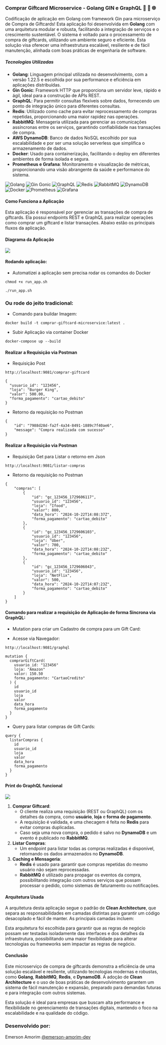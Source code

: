 ### Comprar Giftcard Microservice - Golang GIN e GraphQL 🚀 🔄 🌐

Codificação de aplicação em Golang com framework Gin para microserviço de Compra de Giftcards! Esta aplicação foi desenvolvida em **Golang** com uma arquitetura modular e robusta, facilitando a integração de serviços e o crescimento sustentável. O sistema é voltado para o processamento de compra de giftcards, utilizando um ambiente seguro e eficiente. Esta solução visa oferecer uma infraestrutura escalável, resiliente e de fácil manutenção, alinhada com boas práticas de engenharia de software.

##### Tecnologias Utilizadas
- **Golang**: Linguagem principal utilizada no desenvolvimento, com a versão 1.22.5 e escolhida por sua performance e eficiência em aplicações distribuídas.
- **Gin Gonic**: Framework HTTP que proporciona um servidor leve, rápido e ágil, ideal para a construção de APIs REST.
- **GraphQL**: Para permitir consultas flexíveis sobre dados, fornecendo um ponto de integração único para diferentes consultas.
- **Redis**: Utilizado como cache para evitar reprocessamento de compras repetidas, proporcionando uma maior rapidez nas operações.
- **RabbitMQ**: Mensageria utilizada para gerenciar as comunicações assíncronas entre os serviços, garantindo confiabilidade nas transações de compra.
- **AWS DynamoDB**: Banco de dados NoSQL escolhido por sua escalabilidade e por ser uma solução serverless que simplifica o armazenamento de dados.
- **Docker**: Usado para containerização, facilitando o deploy em diferentes ambientes de forma isolada e segura.
- **Prometheus e Grafana**: Monitoramento e visualização de métricas, proporcionando uma visão abrangente da saúde e performance do sistema.

![Golang](https://img.shields.io/badge/-Golang-00ADD8?style=for-the-badge&logo=go&logoColor=white)
![Gin Gonic](https://img.shields.io/badge/-Gin%20Gonic-00ADD8?style=for-the-badge&logo=go&logoColor=white)
![GraphQL](https://img.shields.io/badge/-GraphQL-E10098?style=for-the-badge&logo=graphql&logoColor=white)
![Redis](https://img.shields.io/badge/-Redis-DC382D?style=for-the-badge&logo=redis&logoColor=white)
![RabbitMQ](https://img.shields.io/badge/-RabbitMQ-FF6600?style=for-the-badge&logo=rabbitmq&logoColor=white)
![DynamoDB](https://img.shields.io/badge/-AWS%20DynamoDB-4053D6?style=for-the-badge&logo=amazon-dynamodb&logoColor=white)
![Docker](https://img.shields.io/badge/-Docker-2496ED?style=for-the-badge&logo=docker&logoColor=white)
![Prometheus](https://img.shields.io/badge/-Prometheus-E6522C?style=for-the-badge&logo=prometheus&logoColor=white)
![Grafana](https://img.shields.io/badge/-Grafana-F46800?style=for-the-badge&logo=grafana&logoColor=white)


#### Como Funciona a Aplicação
Esta aplicação é responsável por gerenciar as transações de compra de giftcards. Ela possui endpoints REST e GraphQL para realizar operações como comprar um giftcard e listar transações. Abaixo estão os principais fluxos da aplicação.


#### Diagrama da Aplicação

![](https://raw.githubusercontent.com/emersonamorim-dev/CoreBankingMicroservices-CleanArch-3/refs/heads/main/Diagrama/Arquitetura-Comprar-Giftcard-Microservice.png)

#### Rodando aplicação:

- Automatizei a aplicação sem precisa rodar os comandos do Docker
```
chmod +x run_app.sh
```

```
./run_app.sh
```


### Ou rode do jeito tradicional:
- Comando para buildar Imagem:

```
docker build -t comprar-giftcard-microservice:latest .
```


- Subir Aplicação via container Docker
```
docker-compose up --build
```

#### Realizar a Requisição via Postman


- Requisição Post
```
http://localhost:9081/comprar-giftcard
```

```
{
  "usuario_id": "123456",
  "loja": "Burger King",
  "valor": 500.00,
  "forma_pagamento": "cartao_debito"
}
```

- Retorno da requisição no Postman
```
{
    "id": "7988d28d-fa2f-4a34-8491-1889c7f40ae6",
    "message": "Compra realizada com sucesso"
}
```

#### Realizar a Requisição via Postman
- Requisição Get para Listar o retorno em Json

```
http://localhost:9081/listar-compras
```

- Retorno da requisição no Postman
```
{
    "compras": [
        {
            "id": "gc_123456_1729606117",
            "usuario_id": "123456",
            "loja": "Ifood",
            "valor": 800,
            "data_hora": "2024-10-22T14:08:37Z",
            "forma_pagamento": "cartao_debito"
        },
        {
            "id": "gc_123456_1729606103",
            "usuario_id": "123456",
            "loja": "Uber",
            "valor": 700,
            "data_hora": "2024-10-22T14:08:23Z",
            "forma_pagamento": "cartao_debito"
        },
        {
            "id": "gc_123456_1729606043",
            "usuario_id": "123456",
            "loja": "NetFlix",
            "valor": 500,
            "data_hora": "2024-10-22T14:07:23Z",
            "forma_pagamento": "cartao_debito"
        }
    ]
}
```


#### Comando para realizar a requisição de Aplicação de forma Sincrona via GraphQL:

- Mutation para criar um Cadastro de compra para um Gift Card:

- Acesse via Navegador:
```
http://localhost:9081/graphql
```

```
mutation {
  comprarGiftCard(
    usuario_id: "123456"
    loja: "Amazon"
    valor: 150.50
    forma_pagamento: "CartaoCredito"
  ) {
    id
    usuario_id
    loja
    valor
    data_hora
    forma_pagamento
  }
}
```

- Query para listar compras de Gift Cards:

```
query {
  listarCompras {
    id
    usuario_id
    loja
    valor
    data_hora
    forma_pagamento
  }
}
```

#### Print do GraphQL funcional

![](https://raw.githubusercontent.com/emersonamorim-dev/CoreBankingMicroservices-CleanArch-3/refs/heads/main/Diagrama/Captura-tela-2024-10-22-145508.png)


1. **Comprar Giftcard**:
   - O cliente realiza uma requisição (REST ou GraphQL) com os detalhes da compra, como **usuário**, **loja** e **forma de pagamento**.
   - A requisição é validada, e uma checagem é feita no **Redis** para evitar compras duplicadas.
   - Caso seja uma nova compra, o pedido é salvo no **DynamoDB** e um evento é publicado no **RabbitMQ**.
2. **Listar Compras**:
   - Um endpoint para listar todas as compras realizadas é disponível, retornando os dados armazenados no **DynamoDB**.
3. **Caching e Mensageria**:
   - **Redis** é usado para garantir que compras repetidas do mesmo usuário não sejam reprocessadas.
   - **RabbitMQ** é utilizado para propagar os eventos da compra, possibilitando integração com outros serviços que possam processar o pedido, como sistemas de faturamento ou notificações.

#### Arquitetura Usada
A arquitetura desta aplicação segue o padrão de **Clean Architecture**, que separa as responsabilidades em camadas distintas para garantir um código desacoplado e fácil de manter. As principais camadas incluem:

Esta arquitetura foi escolhida para garantir que as regras de negócio possam ser testadas isoladamente das interfaces e dos detalhes da infraestrutura, possibilitando uma maior flexibilidade para alterar tecnologias ou frameworks sem impactar as regras de negócio.

#### Conclusão 
Este microserviço de compra de giftcards demonstra a eficiência de uma solução escalável e resiliente, utilizando tecnologias modernas e robustas, como **Golang**, **RabbitMQ**, **Redis**, e **DynamoDB**. A adoção de **Clean Architecture** e o uso de boas práticas de desenvolvimento garantem um sistema de fácil manutenção e expansão, preparado para demandas futuras e para integração com outros sistemas.

Esta solução é ideal para empresas que buscam alta performance e flexibilidade no gerenciamento de transações digitais, mantendo o foco na escalabilidade e na qualidade do código.


### Desenvolvido por:
Emerson Amorim [@emerson-amorim-dev](https://www.linkedin.com/in/emerson-amorim-dev/)

